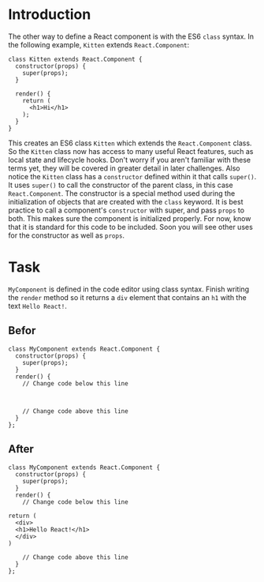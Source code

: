 # Introduction

The other way to define a React component is with the ES6 `class` syntax. In the following example, `Kitten` extends `React.Component`:
```
class Kitten extends React.Component {
  constructor(props) {
    super(props);
  }

  render() {
    return (
      <h1>Hi</h1>
    );
  }
}
```
This creates an ES6 class `Kitten` which extends the `React.Component` class. So the `Kitten` class now has access to many useful React features, such as local state and lifecycle hooks. Don't worry if you aren't familiar with these terms yet, they will be covered in greater detail in later challenges. Also notice the `Kitten` class has a `constructor` defined within it that calls `super()`. It uses `super()` to call the constructor of the parent class, in this case `React.Component`. The constructor is a special method used during the initialization of objects that are created with the `class` keyword. It is best practice to call a component's `constructor` with super, and pass `props` to both. This makes sure the component is initialized properly. For now, know that it is standard for this code to be included. Soon you will see other uses for the constructor as well as `props`.

# Task 

`MyComponent` is defined in the code editor using class syntax. Finish writing the `render` method so it returns a `div` element that contains an `h1` with the text `Hello React!`.

## Befor

```
class MyComponent extends React.Component {
  constructor(props) {
    super(props);
  }
  render() {
    // Change code below this line



    // Change code above this line
  }
};
```

## After

```
class MyComponent extends React.Component {
  constructor(props) {
    super(props);
  }
  render() {
    // Change code below this line

return (
  <div>
  <h1>Hello React!</h1>
  </div>
)

    // Change code above this line
  }
};
```
